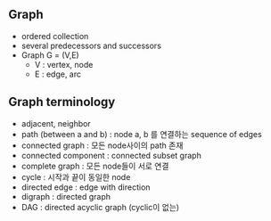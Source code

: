  ## Graph
 - ordered collection
 - several predecessors and successors
 - Graph G = (V,E)
    - V : vertex, node
    - E : edge, arc

## Graph terminology
- adjacent, neighbor
- path (between a and b) : node a, b 를 연결하는 sequence of edges
- connected graph : 모든 node사이의 path 존재
- connected component : connected subset graph
- complete graph : 모든 node들이 서로 연결
- cycle : 시작과 끝이 동일한 node
- directed edge : edge with direction
- digraph : directed graph
- DAG : directed acyclic graph (cyclic이 없는)